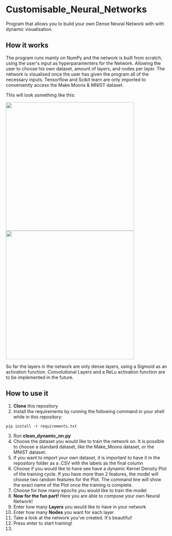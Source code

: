 # Customisable_Neural_Networks
Program that allows you to build your own Dense Neural Network with with dynamic visualisation.

## How it works

The program runs mainly on NumPy and the network is built from scratch, using the user's input as hyperparamenters for the Network. Allowing the user to choose his own dataset, amount of layers, and nodes per layer. The network is visualised once the user has given the program all of the necessary inputs. Tensorflow and Scikit learn are only imported to conveniently access the Make Moons & MNIST dataset.

This will look something like this:

<img align="center" width="400" src="https://github.com/LeanderNicolai/Customisable_Neural_Networks/blob/master/NN_Vis.png">     <img align="center" width="400"  src="https://github.com/LeanderNicolai/ArtificialNeuralNetworks/blob/master/KDP.gif">

So far the layers in the network are only dense layers, using a Sigmoid as an activation function. Convolutional Layers and a ReLu activation function are to be implemented in the future.

## How to use it
1. **Clone** this repository
2. Install the requirements by running the following command in your shell while in this repository:

```pip install -r requirements.txt```

3. Run **clean_dynamic_nn.py**
4. Choose the dataset you would like to train the network on. It is possible to choose a standard dataset, like the Make_Moons dataset, or the MNIST dataset.
5. If you want to import your own dataset, it is important to have it in the repository folder as a .CSV with the labels as the final column
6. Choose if you would like to have see have a dynamic Kernel Density Plot of the training cycle. If you have more than 2 features, the model will choose two random features for the Plot. The command line will show the exact name of the Plot once the training is complete.
7. Choose for how many epochs you would like to train the model
8. **Now for the fun part!** Here you are able to compose your own Neural Network!
9. Enter how many **Layers** you would like to have in your network
10. Enter how many **Nodes** you want for each layer
11. Take a look at the network you've created. It's beautiful!
12. Press enter to start training!
13.
